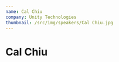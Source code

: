 ```yaml
---
name: Cal Chiu
company: Unity Technologies
thumbnail: /src/img/speakers/Cal Chiu.jpg
---
```


# Cal Chiu
